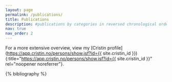 ```yaml
---
layout: page
permalink: /publications/
title: Publications
description: #publications by categories in reversed chronological order. generated by jekyll-scholar.
nav: true
nav_order: 2
---
```


For a more extensive overview, view my [Cristin profile](https://app.cristin.no/persons/show.jsf?id={{ site.cristin_id }}){:title="https://app.cristin.no/persons/show.jsf?id={{ site.cristin_id }}" rel="noopener noreferrer"}.

<!-- _pages/publications.md -->
<div class="publications">

{% bibliography %}

</div>
